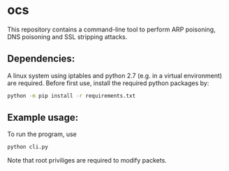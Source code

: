 # ocs
This repository contains a command-line tool to perform ARP poisoning, DNS poisoning and SSL stripping attacks.

## Dependencies:
A linux system using iptables and python 2.7 (e.g. in a virtual environment) are required. 
Before first use, install the required python packages by:
```sh
python -m pip install -r requirements.txt
```

## Example usage:
To run the program, use
```sh
python cli.py
```
Note that root priviliges are required to modify packets.


